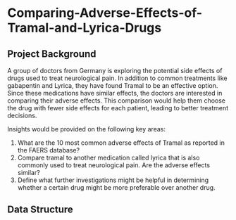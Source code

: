 # Comparing-Adverse-Effects-of-Tramal-and-Lyrica-Drugs

## Project Background
A group of doctors from Germany is exploring the potential side effects of drugs used to treat neurological pain. In addition to common treatments like gabapentin and Lyrica, they have found Tramal to be an effective option. Since these medications have similar effects, the doctors are interested in comparing their adverse effects. This comparison would help them choose the drug with fewer side effects for each patient, leading to better treatment decisions.

Insights would be provided on the following key areas:

1. What are the 10 most common adverse effects of Tramal as reported in the FAERS database?
2. Compare tramal to another medication called lyrica that is also commonly used to treat neurological pain. Are the adverse effects similar?
3. Define what further investigations might be helpful in determining whether a certain drug might be more preferable over another drug.


## Data Structure
